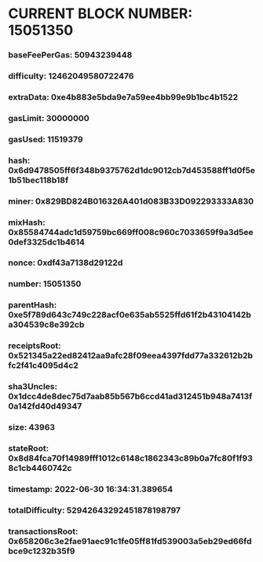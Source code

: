 # CURRENT BLOCK NUMBER: 15051350

### baseFeePerGas: 50943239448
### difficulty: 12462049580722476
### extraData: 0xe4b883e5bda9e7a59ee4bb99e9b1bc4b1522
### gasLimit: 30000000
### gasUsed: 11519379
### hash: 0x6d9478505ff6f348b9375762d1dc9012cb7d453588ff1d0f5e1b51bec118b18f
### miner: 0x829BD824B016326A401d083B33D092293333A830
### mixHash: 0x85584744adc1d59759bc669ff008c960c7033659f9a3d5ee0def3325dc1b4614
### nonce: 0xdf43a7138d29122d
### number: 15051350
### parentHash: 0xe5f789d643c749c228acf0e635ab5525ffd61f2b43104142ba304539c8e392cb
### receiptsRoot: 0x521345a22ed82412aa9afc28f09eea4397fdd77a332612b2bfc2f41c4095d4c2
### sha3Uncles: 0x1dcc4de8dec75d7aab85b567b6ccd41ad312451b948a7413f0a142fd40d49347
### size: 43963
### stateRoot: 0x8d84fca70f14989fff1012c6148c1862343c89b0a7fc80f1f938c1cb4460742c
### timestamp: 2022-06-30 16:34:31.389654
### totalDifficulty: 52942643292451878198797
### transactionsRoot: 0x658206c3e2fae91aec91c1fe05ff81fd539003a5eb29ed66fdbce9c1232b35f9
